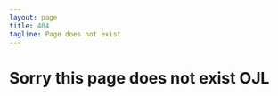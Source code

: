 ```yaml
---
layout: page
title: 404
tagline: Page does not exist
---
```


<h1>Sorry this page does not exist OJL</h1>
